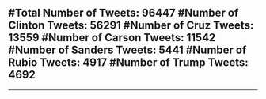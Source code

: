 #Total Number of Tweets: 96447 
#Number of Clinton Tweets: 56291
#Number of Cruz Tweets: 13559
#Number of Carson Tweets: 11542
#Number of Sanders Tweets: 5441
#Number of Rubio Tweets: 4917
#Number of Trump Tweets: 4692
---
---
